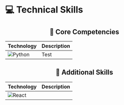 # 💻 Technical Skills

<div align="center">

## 🔧 Core Competencies

| Technology | Description                                                                  |
|------------|------------------------------------------------------------------------------|
| ![Python](https://img.shields.io/badge/-Python-3776AB?style=flat-square&logo=Python&logoColor=white) | Test                                                                         |
## 🌱 Additional Skills

| Technology | Description |
|------------|-------------|
| ![React](https://img.shields.io/badge/-React-61DAFB?style=flat-square&logo=React&logoColor=black) | 
</div>